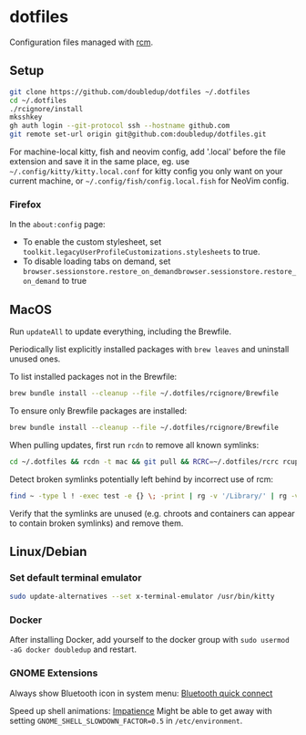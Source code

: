 # dotfiles

Configuration files managed with [rcm](https://github.com/thoughtbot/rcm).

## Setup

```sh
git clone https://github.com/doubledup/dotfiles ~/.dotfiles
cd ~/.dotfiles
./rcignore/install
mksshkey
gh auth login --git-protocol ssh --hostname github.com
git remote set-url origin git@github.com:doubledup/dotfiles.git
```

For machine-local kitty, fish and neovim config, add '.local' before the file
extension and save it in the same place, eg. use
`~/.config/kitty/kitty.local.conf` for kitty config you only want on your
current machine, or `~/.config/fish/config.local.fish` for NeoVim config.

### Firefox

In the `about:config` page:

- To enable the custom stylesheet, set
  `toolkit.legacyUserProfileCustomizations.stylesheets` to true.
- To disable loading tabs on demand, set
  `browser.sessionstore.restore_on_demandbrowser.sessionstore.restore_on_demand`
  to true

## MacOS

Run `updateAll` to update everything, including the Brewfile.

Periodically list explicitly installed packages with `brew leaves` and uninstall unused ones.

To list installed packages not in the Brewfile:

```sh
brew bundle install --cleanup --file ~/.dotfiles/rcignore/Brewfile
```

To ensure only Brewfile packages are installed:

```sh
brew bundle install --cleanup --file ~/.dotfiles/rcignore/Brewfile
```

When pulling updates, first run `rcdn` to remove all known symlinks:

```sh
cd ~/.dotfiles && rcdn -t mac && git pull && RCRC=~/.dotfiles/rcrc rcup -t mac && cd -
```

Detect broken symlinks potentially left behind by incorrect use of rcm:

```sh
find ~ -type l ! -exec test -e {} \; -print | rg -v '/Library/' | rg -v '/.cache/'
```

Verify that the symlinks are unused (e.g. chroots and containers can appear to contain broken
symlinks) and remove them.

## Linux/Debian

<!-- TODO: try out https://github.com/rbreaves/kinto -->

### Set default terminal emulator

```sh
sudo update-alternatives --set x-terminal-emulator /usr/bin/kitty
```

### Docker

After installing Docker, add yourself to the docker group with
`sudo usermod -aG docker doubledup` and restart.

### GNOME Extensions

Always show Bluetooth icon in system menu: [Bluetooth quick
connect](https://extensions.gnome.org/extension/1401/bluetooth-quick-connect/)

Speed up shell animations: [Impatience](https://extensions.gnome.org/extension/277/impatience/)
Might be able to get away with setting `GNOME_SHELL_SLOWDOWN_FACTOR=0.5` in `/etc/environment`.

